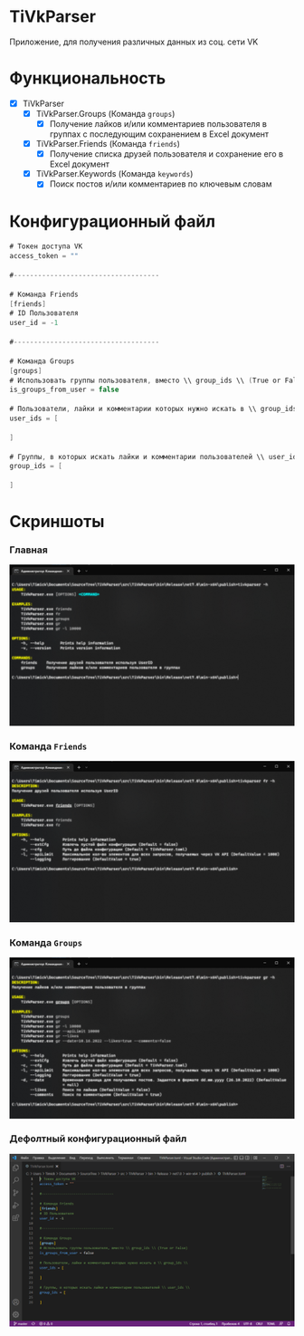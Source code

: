# TiVkParser
Приложение, для получения различных данных из соц. сети VK

# Функциональность
- [x] TiVkParser
  - [x] TiVkParser.Groups (Команда ```groups```)
    - [x] Получение лайков и/или комментариев пользователя в группах c последующим сохранением в Excel документ
  - [x] TiVkParser.Friends (Команда ```friends```)
    - [x] Получение списка друзей пользователя и сохранение его в Excel документ
  - [x] TiVkParser.Keywords (Команда ```keywords```)
    - [x] Поиск постов и/или комментариев по ключевым словам
# Конфигурационный файл
```c#
# Токен доступа VK
access_token = ""

#------------------------------------

# Команда Friends
[friends]
# ID Пользователя
user_id = -1

#------------------------------------

# Команда Groups
[groups]
# Использовать группы пользователя, вместо \\ group_ids \\ (True or False)
is_groups_from_user = false

# Пользователи, лайки и комментарии которых нужно искать в \\ group_ids \\
user_ids = [
    
]

# Группы, в которых искать лайки и комментарии пользователей \\ user_ids \\
group_ids = [
    
]
```

# Скриншоты
### Главная

<img src="screenshots/0.png" />

### Команда ```Friends```

<img src="screenshots/1.png" />

### Команда ```Groups```

<img src="screenshots/2.png" />

### Дефолтный конфигурационный файл

<img src="screenshots/3.png" />
